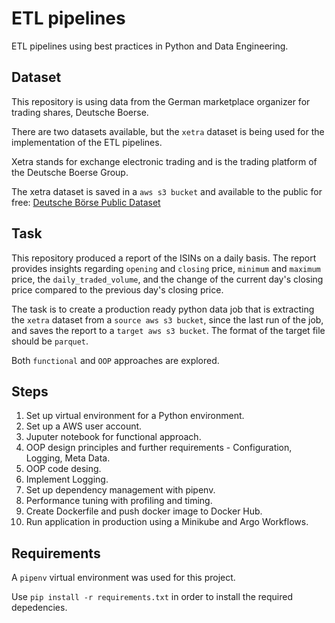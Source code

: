 # ETL pipelines
ETL pipelines using best practices in Python and Data Engineering.

## Dataset
This repository is using data from the German marketplace organizer for trading shares, Deutsche Boerse.

There are two datasets available, but the `xetra` dataset is being used for the implementation of the ETL pipelines. 

Xetra stands for exchange electronic trading and is the trading platform of the Deutsche Boerse Group.

The xetra dataset is saved in a `aws s3 bucket` and available to the public for free: [ Deutsche Börse Public Dataset](https://registry.opendata.aws/deutsche-boerse-pds/)


## Task
This repository produced a report of the ISINs on a daily basis. The report provides insights regarding `opening` and `closing` price, `minimum` and `maximum` price, the `daily_traded_volume`, and the change of the current day's closing price compared to the previous day's closing price. 

The task is to create a production ready python data job that is extracting the  `xetra` dataset from a `source aws s3 bucket`, since the last run of the job, and saves the report to a `target aws s3 bucket`.
The format of the target file should be `parquet`.

Both `functional` and `OOP` approaches are explored.


## Steps
1. Set up virtual environment for a Python environment.
2. Set up a AWS user account.
3. Juputer notebook for functional approach.
4. OOP design principles and further requirements - Configuration, Logging, Meta Data.
5. OOP code desing.
6. Implement Logging.
7. Set up dependency management with pipenv.
8. Performance tuning with profiling and timing.
9. Create Dockerfile and push docker image to Docker Hub.
10. Run application in production using a Minikube and Argo Workflows.

## Requirements
A `pipenv` virtual environment was used for this project.

Use `pip install -r requirements.txt` in order to install the required depedencies. 
